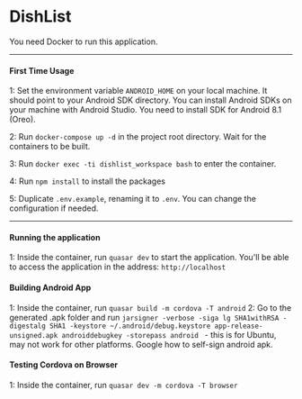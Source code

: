 # DishList

You need Docker to run this application.

--- 

#### First Time Usage

1: Set the environment variable `ANDROID_HOME` on your local machine. It should point to your Android SDK directory. You can install Android SDKs on your machine with Android Studio. You need to install SDK for Android 8.1 (Oreo).

2: Run `docker-compose up -d` in the project root directory. Wait for the containers to be built.

3: Run `docker exec -ti dishlist_workspace bash` to enter the container.

4: Run `npm install` to install the packages

5: Duplicate `.env.example`, renaming it to `.env`. You can change the configuration if needed.

---

#### Running the application

1: Inside the container, run `quasar dev` to start the application. You'll be able to access the application in the address: `http://localhost`

#### Building Android App

1: Inside the container, run `quasar build -m cordova -T android`
2: Go to the generated .apk folder and run `jarsigner -verbose -siga
lg SHA1withRSA -digestalg SHA1 -keystore ~/.android/debug.keystore app-release-unsigned.apk androiddebugkey -storepass android
` - this is for Ubuntu, may not work for other platforms. Google how to self-sign android apk.

#### Testing Cordova on Browser

1: Inside the container, run `quasar dev -m cordova -T browser`
